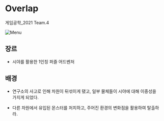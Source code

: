 # Overlap

게임공학_2021 Team.4

![Menu](https://user-images.githubusercontent.com/30585314/121350090-326fce00-c965-11eb-8327-9a4b08c512a0.PNG)

## 장르
- 시야를 활용한 1인칭 퍼즐 어드벤처

## 배경
- 연구소의 사고로 인해 차원이 뒤섞이게 됐고,
일부 물체들이 시야에 대해 이중성을 가지게 되었다.

- 다른 차원에서 유입된 몬스터를 처치하고, 
주어진 환경의 변화점을 활용하여 탈출하라.

